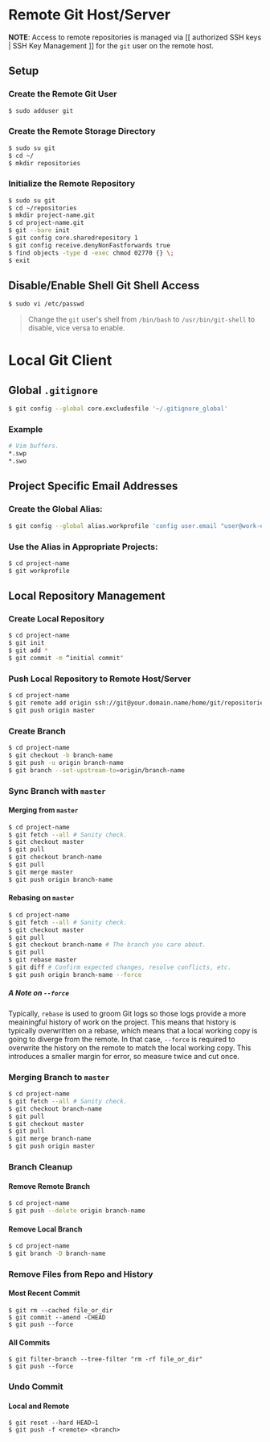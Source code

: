 # Remote Git Host/Server

**NOTE**: Access to remote repositories is managed via [[ authorized SSH keys | SSH Key Management ]] for the `git` user on the remote host.

## Setup

### Create the Remote Git User

```bash
$ sudo adduser git
```

### Create the Remote Storage Directory

```bash
$ sudo su git
$ cd ~/
$ mkdir repositories
```

### Initialize the Remote Repository

```bash
$ sudo su git
$ cd ~/repositories
$ mkdir project-name.git
$ cd project-name.git
$ git --bare init
$ git config core.sharedrepository 1
$ git config receive.denyNonFastforwards true
$ find objects -type d -exec chmod 02770 {} \;
$ exit
```

## Disable/Enable Shell Git Shell Access

```bash
$ sudo vi /etc/passwd
```
>Change the `git` user's shell from `/bin/bash` to `/usr/bin/git-shell` to disable, vice versa to enable.

# Local Git Client

## Global `.gitignore`

```bash
$ git config --global core.excludesfile '~/.gitignore_global'
```

### Example

```bash
# Vim buffers.
*.swp
*.swo
```

## Project Specific Email Addresses

### Create the Global Alias:

```bash
$ git config --global alias.workprofile 'config user.email "user@work-email.com"'
```

### Use the Alias in Appropriate Projects:

```bash
$ cd project-name
$ git workprofile
```

## Local Repository Management

### Create Local Repository

```bash
$ cd project-name
$ git init
$ git add *
$ git commit -m “initial commit"
```

### Push Local Repository to Remote Host/Server

```bash
$ cd project-name
$ git remote add origin ssh://git@your.domain.name/home/git/repositories/project-name.git
$ git push origin master
```

### Create Branch

```bash
$ cd project-name
$ git checkout -b branch-name
$ git push -u origin branch-name
$ git branch --set-upstream-to=origin/branch-name
```

### Sync Branch with `master`

#### Merging from `master`

```bash
$ cd project-name
$ git fetch --all # Sanity check.
$ git checkout master
$ git pull
$ git checkout branch-name
$ git pull
$ git merge master
$ git push origin branch-name
```

#### Rebasing on `master`

```bash
$ cd project-name
$ git fetch --all # Sanity check.
$ git checkout master
$ git pull
$ git checkout branch-name # The branch you care about.
$ git pull
$ git rebase master
$ git diff # Confirm expected changes, resolve conflicts, etc.
$ git push origin branch-name --force
```

##### A Note on `--force`

Typically, `rebase` is used to groom Git logs so those logs provide a more meainingful history of work on the project. This means that history is typically overwritten on a rebase, which means that a local working copy is going to diverge from the remote. In that case, `--force` is required to overwrite the history on the remote to match the local working copy. This introduces a smaller margin for error, so measure twice and cut once.

### Merging Branch to `master`

```bash
$ cd project-name
$ git fetch --all # Sanity check.
$ git checkout branch-name
$ git pull
$ git checkout master
$ git pull
$ git merge branch-name
$ git push origin master
```

### Branch Cleanup

#### Remove Remote Branch

```bash
$ cd project-name
$ git push --delete origin branch-name
```

#### Remove Local Branch

```bash
$ cd project-name
$ git branch -D branch-name
```

### Remove Files from Repo and History

#### Most Recent Commit

```
$ git rm --cached file_or_dir
$ git commit --amend -CHEAD
$ git push --force
```

#### All Commits

```
$ git filter-branch --tree-filter "rm -rf file_or_dir"
$ git push --force
```

### Undo Commit

#### Local and Remote

```
$ git reset --hard HEAD~1
$ git push -f <remote> <branch>
```
